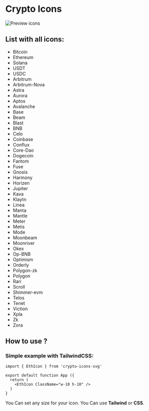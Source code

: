 # Crypto Icons

![Preview icons](https://maroon-spare-jay-600.mypinata.cloud/ipfs/QmfFq8eRkVqpnQZUFgvC27kKZfZ9we88fbKZ1WtP2j1gbx)

## List with all icons:
- Bitcoin
- Ethereum
- Solana
- USDT
- USDC
- Arbitrum
- Arbitrum-Nova
- Astra
- Aurora
- Aptos
- Avalanche
- Base
- Beam
- Blast
- BNB
- Celo
- Coinbase
- Conflux
- Core-Dao
- Dogecoin
- Fantom
- Fuse
- Gnosis
- Harmony
- Horizen
- Jupiter
- Kava
- Klaytn
- Linea
- Manta
- Mantle
- Meter
- Metis
- Mode
- Moonbeam
- Moonriver
- Okex
- Op-BNB
- Optimism
- Orderly
- Polygon-zk
- Polygon
- Rari
- Scroll
- Shimmer-evm
- Telos
- Tenet
- Viction
- Xpla
- Zk
- Zora

## How to use ?
### Simple example with TailwindCSS:
``` 
import { EthIcon } from 'crypto-icons-svg'

export default function App ({
  return (
    <EthIcon ClassName="w-10 h-10" />
  )
}
```
You Can set any size for your icon. You Can use <b>Tailwind</b> or <b>CSS</b>.